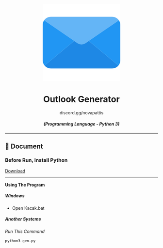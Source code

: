 <p align="center"><img src="01.png" alt="outlook"></p>
<div align="center" style="margin-top: 0;">
   <h1>Outlook Generator</h1>
   <p>discord.gg/novapattis</p>
</div>
<em><h5 align="center">(Programming Language - Python 3)</h5></em>
<p align="center">


---



## 📝 Document


### Before Run, Install Python


[Download](https://www.python.org)

---
**Using The Program**


##### Windows

[//]: # (###### You Can Come Our Discord And Get Cheap Support [Discord]discord.gg/novapattis)

- Open Kacak.bat



##### Another Systems

*Run This Command*

```
python3 gen.py
```

